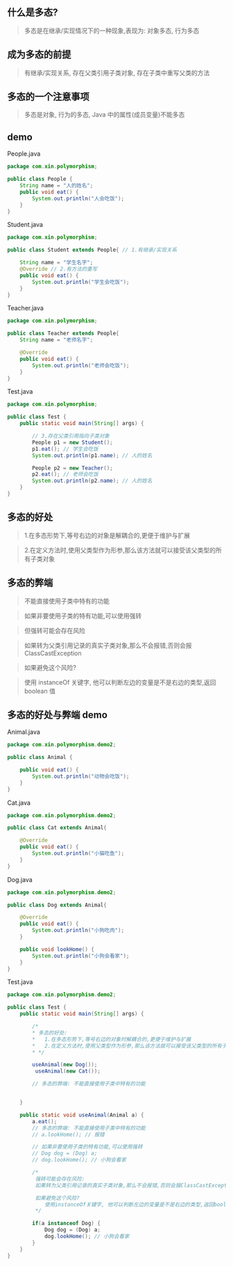 ## 什么是多态?

> 多态是在继承/实现情况下的一种现象,表现为: 对象多态, 行为多态

## 成为多态的前提

> 有继承/实现关系, 存在父类引用子类对象, 存在子类中重写父类的方法

## 多态的一个注意事项

> 多态是对象, 行为的多态, Java 中的属性(成员变量)不能多态

## demo

People.java

```java
package com.xin.polymorphism;

public class People {
    String name = "人的姓名";
    public void eat() {
        System.out.println("人会吃饭");
    }
}

```

Student.java

```java
package com.xin.polymorphism;

public class Student extends People{ // 1.有继承/实现关系

    String name = "学生名字";
    @Override // 2.有方法的重写
    public void eat() {
        System.out.println("学生会吃饭");
    }
}
```

Teacher.java

```java
package com.xin.polymorphism;

public class Teacher extends People{
    String name = "老师名字";

    @Override
    public void eat() {
        System.out.println("老师会吃饭");
    }
}
```

Test.java

```java
package com.xin.polymorphism;

public class Test {
    public static void main(String[] args) {

        // 3.存在父类引用指向子类对象
        People p1 = new Student();
        p1.eat(); // 学生会吃饭
        System.out.println(p1.name); // 人的姓名

        People p2 = new Teacher();
        p2.eat(); // 老师会吃饭
        System.out.println(p2.name); // 人的姓名
    }
}
```

## 多态的好处

> 1.在多态形势下,等号右边的对象是解耦合的,更便于维护与扩展

> 2.在定义方法时,使用父类型作为形参,那么该方法就可以接受该父类型的所有子类对象

## 多态的弊端

> 不能直接使用子类中特有的功能

> 如果非要使用子类的特有功能,可以使用强转

> 但强转可能会存在风险

> 如果转为父类引用记录的真实子类对象,那么不会报错,否则会报 ClassCastException

> 如果避免这个风险?

> 使用 instanceOf 关键字, 他可以判断左边的变量是不是右边的类型,返回 boolean 值

## 多态的好处与弊端 demo

Animal.java

```java
package com.xin.polymorphism.demo2;

public class Animal {

    public void eat() {
        System.out.println("动物会吃饭");
    }
}
```

Cat.java

```java
package com.xin.polymorphism.demo2;

public class Cat extends Animal{

    @Override
    public void eat() {
        System.out.println("小猫吃鱼");
    }
}
```

Dog.java

```java
package com.xin.polymorphism.demo2;

public class Dog extends Animal{

    @Override
    public void eat() {
        System.out.println("小狗吃肉");
    }

    public void lookHome() {
        System.out.println("小狗会看家");
    }
}
```

Test.java

```java
package com.xin.polymorphism.demo2;

public class Test {
    public static void main(String[] args) {

        /*
        * 多态的好处:
        *   1.在多态形势下,等号右边的对象时解耦合的,更便于维护与扩展
        *   2.在定义方法时,使用父类型作为形参,那么该方法就可以接受该父类型的所有子类对象
        * */

        useAnimal(new Dog());
         useAnimal(new Cat());

        // 多态的弊端: 不能直接使用子类中特有的功能


    }

    public static void useAnimal(Animal a) {
        a.eat();
        // 多态的弊端: 不能直接使用子类中特有的功能
        // a.lookHome(); // 报错

        // 如果非要使用子类的特有功能,可以使用强转
        // Dog dog = (Dog) a;
        // dog.lookHome(); // 小狗会看家

        /*
         强转可能会存在风险:
         如果转为父类引用记录的真实子类对象,那么不会报错,否则会报ClassCastException

         如果避免这个风险?
            使用instanceOf关键字, 他可以判断左边的变量是不是右边的类型,返回boolean值
         */

        if(a instanceof Dog) {
            Dog dog = (Dog) a;
            dog.lookHome(); // 小狗会看家
        }
    }
}
```
